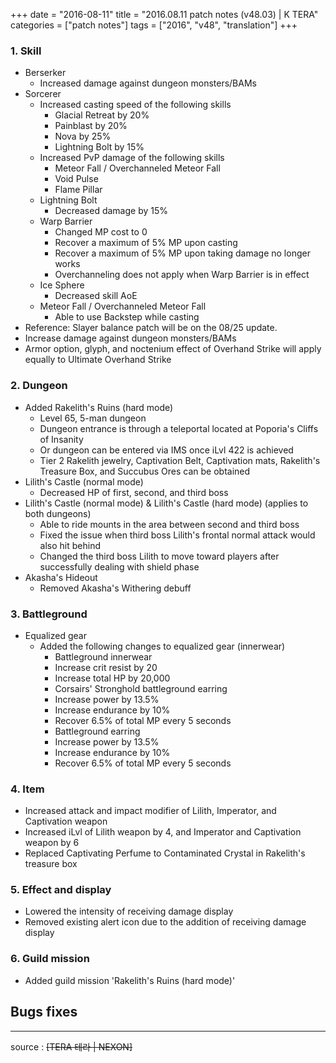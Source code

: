+++
date = "2016-08-11"
title = "2016.08.11 patch notes (v48.03) | K TERA"
categories = ["patch notes"]
tags = ["2016", "v48", "translation"]
+++

### 1. Skill
- Berserker
  - Increased damage against dungeon monsters/BAMs
- Sorcerer
  - Increased casting speed of the following skills
    - Glacial Retreat by 20%
    - Painblast by 20%
    - Nova by 25%
    - Lightning Bolt by 15%
  - Increased PvP damage of the following skills
    - Meteor Fall / Overchanneled Meteor Fall
    - Void Pulse
    - Flame Pillar
  - Lightning Bolt
    - Decreased damage by 15%
  - Warp Barrier
    - Changed MP cost to 0
    - Recover a maximum of 5% MP upon casting
    - Recover a maximum of 5% MP upon taking damage no longer works
    - Overchanneling does not apply when Warp Barrier is in effect
  - Ice Sphere
    - Decreased skill AoE
  - Meteor Fall / Overchanneled Meteor Fall
    - Able to use Backstep while casting
- Reference: Slayer balance patch will be on the 08/25 update.
- Increase damage against dungeon monsters/BAMs
- Armor option, glyph, and noctenium effect of Overhand Strike will apply equally to Ultimate Overhand Strike

### 2. Dungeon
- Added Rakelith's Ruins (hard mode)
  - Level 65, 5-man dungeon
  - Dungeon entrance is through a teleportal located at Poporia's Cliffs of Insanity
  - Or dungeon can be entered via IMS once iLvl 422 is achieved
  - Tier 2 Rakelith jewelry, Captivation Belt, Captivation mats, Rakelith's Treasure Box, and Succubus Ores can be obtained
- Lilith's Castle (normal mode)
  - Decreased HP of first, second, and third boss
- Lilith's Castle (normal mode) & Lilith's Castle (hard mode) (applies to both dungeons)
  - Able to ride mounts in the area between second and third boss
  - Fixed the issue when third boss Lilith's frontal normal attack would also hit behind
  - Changed the third boss Lilith to move toward players after successfully dealing with shield phase
- Akasha's Hideout
  - Removed Akasha's Withering debuff

### 3. Battleground
- Equalized gear
  - Added the following changes to equalized gear (innerwear)
    - Battleground innerwear
    - Increase crit resist by 20
    - Increase total HP by 20,000
    - Corsairs' Stronghold battleground earring
    - Increase power by 13.5%
    - Increase endurance by 10%
    - Recover 6.5% of total MP every 5 seconds
    - Battleground earring
    - Increase power by 13.5%
    - Increase endurance by 10%
    - Recover 6.5% of total MP every 5 seconds

### 4. Item
- Increased attack and impact modifier of Lilith, Imperator, and Captivation weapon
- Increased iLvl of Lilith weapon by 4, and Imperator and Captivation weapon by 6
- Replaced Captivating Perfume to Contaminated Crystal in Rakelith's treasure box

### 5. Effect and display
- Lowered the intensity of receiving damage display
- Removed existing alert icon due to the addition of receiving damage display

### 6. Guild mission
- Added guild mission 'Rakelith's Ruins (hard mode)'

## Bugs fixes

----

source : ~~[TERA 테라 | NEXON]~~
